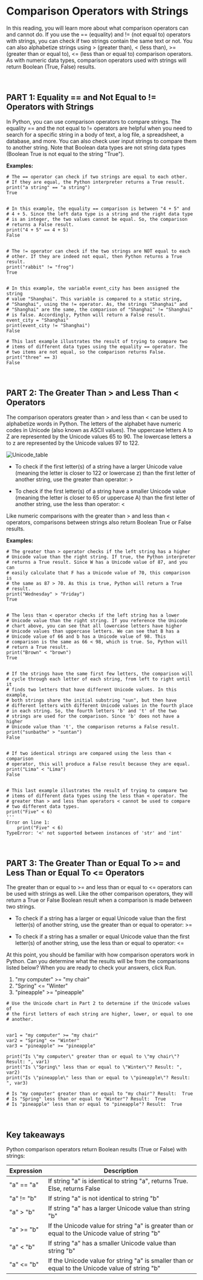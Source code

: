 # Comparison Operators with Strings
In this reading, you will learn more about what comparison operators can and cannot do. If you use the == (equality) and != (not equal to) operators with strings, you can check if two strings contain the same text or not. You can also alphabetize strings using > (greater than), < (less than), >= (greater than or equal to), <= (less than or equal to) comparison operators. As with numeric data types, comparison operators used with strings will return Boolean (True, False) results.  

<br>

## PART 1: Equality == and Not Equal to != Operators with Strings
In Python, you can use comparison operators to compare strings. The equality == and the not equal to != operators are helpful when you need to search for a specific string in a body of text, a log file, a spreadsheet, a database, and more. You can also check user input strings to compare them to another string. Note that Boolean data types are not string data types (Boolean True is not equal to the string "True").  

**Examples:**

```
# The == operator can check if two strings are equal to each other. 
# If they are equal, the Python interpreter returns a True result.
print("a string" == "a string")
True


# In this example, the equality == comparison is between "4 + 5" and
# 4 + 5. Since the left data type is a string and the right data type
# is an integer, the two values cannot be equal. So, the comparison
# returns a False result.
print("4 + 5" == 4 + 5)
False


# The != operator can check if the two strings are NOT equal to each
# other. If they are indeed not equal, then Python returns a True result.
print("rabbit" != "frog")
True


# In this example, the variable event_city has been assigned the string 
# value "Shanghai". This variable is compared to a static string, 
# "Shanghai", using the != operator. As, the strings "Shanghai" and 
# "Shanghai" are the same, the comparison of "Shanghai" != "Shanghai" 
# is false. Accordingly, Python will return a False result.
event_city = "Shanghai"
print(event_city != "Shanghai")
False

# This last example illustrates the result of trying to compare two
# items of different data types using the equality == operator. The
# two items are not equal, so the comparison returns False.
print("three" == 3)
False
```

<br>

## PART 2: The Greater Than > and Less Than < Operators
The comparison operators greater than > and less than < can be used to alphabetize words in Python. The letters of the alphabet have numeric codes in Unicode (also known as ASCII values). The uppercase letters A to Z are represented by the Unicode values 65 to 90. The lowercase letters a to z are represented by the Unicode values 97 to 122. 

![Unicode_table](https://github.com/kemda2/Google-Courses/assets/19648132/2c12ddae-2c0e-4b89-a2cb-ba1386aeefec)

* To check if the first letter(s) of a string have a larger Unicode value (meaning the letter is closer to 122 or lowercase z) than the first letter of another string, use the greater than operator: >

* To check if the first letter(s) of a string have a smaller Unicode value (meaning the letter is closer to 65 or uppercase A) than the first letter of another string, use the less than operator: < 

Like numeric comparisons with the greater than > and less than < operators, comparisons between strings also return Boolean True or False results.  

**Examples:**

```
# The greater than > operator checks if the left string has a higher 
# Unicode value than the right string. If true, the Python interpreter
# returns a True result. Since W has a Unicode value of 87, and you can 
# easily calculate that F has a Unicode value of 70, this comparison is
# the same as 87 > 70. As this is true, Python will return a True 
# result.
print("Wednesday" > "Friday")
True
 
 
# The less than < operator checks if the left string has a lower 
# Unicode value than the right string. If you reference the Unicode 
# chart above, you can see that all lowercase letters have higher 
# Unicode values than uppercase letters. We can see that B has a 
# Unicode value of 66 and b has a Unicode value of 98. This 
# comparison is the same as 66 < 98, which is true. So, Python will 
# return a True result.
print("Brown" < "brown")
True


# If the strings have the same first few letters, the comparison will 
# cycle through each letter of each string, from left to right until it 
# finds two letters that have different Unicode values. In this example, 
# both strings share the initial substring "sun", but then have 
# different letters with different Unicode values in the fourth place 
# in each string. So, the fourth letters 'b' and 't' of the two
# strings are used for the comparison. Since 'b' does not have a higher
# Unicode value than 't', the comparison returns a False result.
print("sunbathe" > "suntan")
False


# If two identical strings are compared using the less than < comparison
# operator, this will produce a False result because they are equal.
print("Lima" < "Lima")
False


# This last example illustrates the result of trying to compare two
# items of different data types using the less than < operator. The 
# greater than > and less than operators < cannot be used to compare
# two different data types. 
print("Five" < 6)
'''
Error on line 1:
    print("Five" < 6)
TypeError: '<' not supported between instances of 'str' and 'int'
```

<br>

## PART 3: The Greater Than or Equal To >= and Less Than or Equal To <= Operators
The greater than or equal to >= and less than or equal to <= operators can be used with strings as well. Like the other comparison operators, they will return a True or False Boolean result when a comparison is made between two strings. 

* To check if a string has a larger or equal Unicode value than the first letter(s) of another string, use the greater than or equal to operator: >= 

* To check if a string has a smaller or equal Unicode value than the first letter(s) of another string, use the less than or equal to operator: <=

At this point, you should be familiar with how comparison operators work in Python. Can you determine what the results will be from the comparisons listed below? When you are ready to check your answers, click Run.

1. "my computer" >= "my chair"
1. "Spring" <= "Winter"
1. "pineapple" >= "pineapple"

```
# Use the Unicode chart in Part 2 to determine if the Unicode values of 
# the first letters of each string are higher, lower, or equal to one
# another. 


var1 = "my computer" >= "my chair"
var2 = "Spring" <= "Winter"
var3 = "pineapple" >= "pineapple"
 
print("Is \"my computer\" greater than or equal to \"my chair\"? Result: ", var1)
print("Is \"Spring\" less than or equal to \"Winter\"? Result: ", var2)
print("Is \"pineapple\" less than or equal to \"pineapple\"? Result: ", var3)

# Is "my computer" greater than or equal to "my chair"? Result:  True
# Is "Spring" less than or equal to "Winter"? Result:  True
# Is "pineapple" less than or equal to "pineapple"? Result:  True
```

<br>

## Key takeaways

Python comparison operators return Boolean results (True or False) with strings:

|Expression|Description|
|---|---|
|"a" == "a"|If string "a" is identical to string "a", returns True. Else, returns False|
|"a" != "b"|If string "a" is not identical to string "b"|
|"a" > "b"|If string "a" has a larger Unicode value than string "b"|
|"a" >= "b"|If the Unicode value for string "a" is greater than or equal to the Unicode value of string "b"|
|"a" < "b"|If string "a"  has a smaller Unicode value than string "b"|
|"a" <= "b"|If the Unicode value for string "a" is smaller than or equal to the Unicode value of string "b"|

